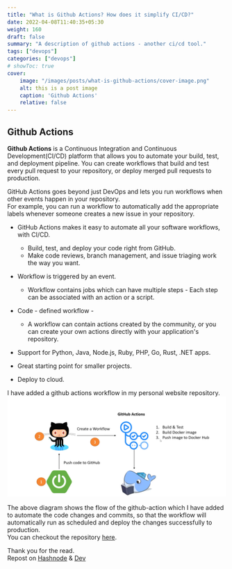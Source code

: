 ```yaml
---
title: "What is Github Actions? How does it simplify CI/CD?"
date: 2022-04-08T11:40:35+05:30
weight: 160
draft: false
summary: "A description of github actions - another ci/cd tool."
tags: ["devops"]
categories: ["devops"]
# showToc: true
cover:
    image: "/images/posts/what-is-github-actions/cover-image.png"
    alt: this is a post image
    caption: 'Github Actions'
    relative: false
---
```


## Github Actions

**Github Actions** is a Continuous Integration and Continuous Development(CI/CD) platform that allows you to automate your build, test, and deployment pipeline. You can create workflows that build and test every pull request to your repository, or deploy merged pull requests to production.

GitHub Actions goes beyond just DevOps and lets you run workflows when other events happen in your repository.  
For example, you can run a workflow to automatically add the appropriate labels whenever someone creates a new issue in your repository.

- GitHub Actions makes it easy to automate all your software workflows, with CI/CD.

  - Build, test, and deploy your code right from GitHub.
  - Make code reviews, branch management, and issue triaging work the way you want.

- Workflow is triggered by an event.

  - Workflow contains jobs which can have multiple steps - Each step can be associated with an action or a script.

- Code - defined workflow -

  - A workflow can contain actions created by the community, or you can create your own actions directly with your application's repository.

- Support for Python, Java, Node.js, Ruby, PHP, Go, Rust, .NET apps.

- Great starting point for smaller projects.

- Deploy to cloud.

I have added a github actions workflow in my personal website repository.  
![Workflow](/images/posts/what-is-github-actions/workflow.png "Github-actions workflow diagram")

The above diagram shows the flow of the github-action which I have added to automate the code changes and commits, so that the workflow will automatically run as scheduled and deploy the changes successfully to production.  
You can checkout the repository [here](https://github.com/abrahamalen/alen-abraham.github.io).

Thank you for the read.  
Repost on [Hashnode](https://alenabraham.hashnode.dev/what-is-github-actions-how-does-it-simplify-cicd) & [Dev](https://dev.to/alenabraham/what-is-github-actions-how-does-it-simplify-cicd-49m0)
